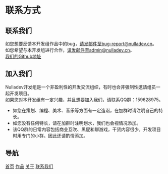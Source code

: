 # 联系方式

## 联系我们
如您想要反馈本开发组作品中的bug，请发邮件至bug-report@nulladev.cn。<br>
如您希望与本开发组进行合作，请发邮件至admin@nulladev.cn。<br>
[我们的Github地址](https://github.com/NullaDev)

## 加入我们
Nulladev开发组是一个非盈利性的开发交流组织，有时也会非强制性邀请组员一起开发项目。<br>
如果您对本开发组有一定兴趣，并且想要加入我们，请联系QQ群：159628975。<br>
+ 如您在策划、编程、美术、音乐等方面有一定造诣，在加群时请注明自己的特长。
+ 如您没有任何特长，请在加群时注明划水，我们也会视情况添加。
+ 该QQ群的日常内容包括商业互吹、黑屁和聊游戏，干货内容很少，开发项目时用专门的小群。因此还请酌情添加。

## 导航
[首页](index.md)	[作品](products/index.md)	[关于](about/index.md)	[联系我们](about/contact.md)
